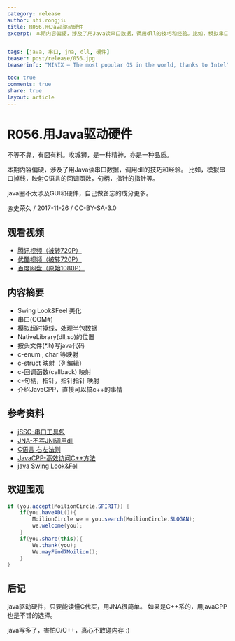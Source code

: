 ```yaml
---
category: release
author: shi.rongjiu
title: R056.用Java驱动硬件
excerpt: 本期内容偏硬，涉及了用Java读串口数据，调用dll的技巧和经验。比如，模拟串口掉线，映射C语言的回调函数，句柄，指针的指针等。


tags: [java, 串口, jna, dll, 硬件]
teaser: post/release/056.jpg
teaserinfo: "MINIX — The most popular OS in the world, thanks to Intel"

toc: true
comments: true
share: true
layout: article
---
```


# R056.用Java驱动硬件

不等不靠，有囧有料。攻城狮，是一种精神，亦是一种品质。  

本期内容偏硬，涉及了用Java读串口数据，调用dll的技巧和经验。
比如，模拟串口掉线，映射C语言的回调函数，句柄，指针的指针等。

java圈不太涉及GUI和硬件，自己做备忘的成分更多。

@史荣久 / 2017-11-26 / CC-BY-SA-3.0  

## 观看视频

  * [腾讯视频（被转720P）](http://v.qq.com/x/page/i0510cy3gly.html)
  * [优酷视频（被转720P）](http://v.youku.com/v_show/id_XMzE4NjQ0MzU3Ng==.html)
  * [百度网盘（原始1080P）](http://pan.baidu.com/s/1nvmSW5b)

## 内容摘要 

  * Swing Look&Feel 美化
  * 串口(COM#)
  * 模拟超时掉线，处理半包数据
  * NativeLibrary(dll,so)的位置
  * 按头文件(*.h)写java代码
  * c-enum , char 等映射
  * c-struct 映射（列编辑）
  * c-回调函数(callback) 映射
  * c-句柄，指针，指针指针 映射
  * 介绍JavaCPP，直接可以搞c++的事情

## 参考资料

  * [jSSC-串口工具包](https://github.com/scream3r/java-simple-serial-connector)
  * [JNA-不写JNI调用dll](https://github.com/java-native-access/jna)
  * [C语言 右左法则](http://www.cnblogs.com/ficow/p/5282066.html)
  * [JavaCPP-高效访问C++方法](https://github.com/bytedeco/javacpp)
  * [java Swing Look&Fell ](http://weblookandfeel.com)

## 欢迎围观

``` java
if (you.accept(MoilionCircle.SPIRIT)) {
    if(you.haveADL()){
        MoilionCircle we = you.search(MoilionCircle.SLOGAN);
        we.welcome(you);
    }
    if(you.share(this)){
        We.thank(you);
        We.mayFind7Moilion();
    }
}
```

## 后记

java驱动硬件，只要能读懂C代买，用JNA很简单。
如果是C++系的，用javaCPP也是不错的选择。

java写多了，害怕C/C++，真心不敢碰内存 :)